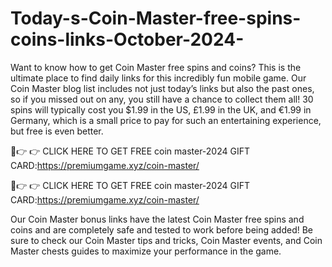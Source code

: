 # Today-s-Coin-Master-free-spins-coins-links-October-2024-
Want to know how to get Coin Master free spins and coins? This is the ultimate place to find daily links for this incredibly fun mobile game. Our Coin Master blog list includes not just today’s links but also the past ones, so if you missed out on any, you still have a chance to collect them all! 30 spins will typically cost you $1.99 in the US, £1.99 in the UK, and €1.99 in Germany, which is a small price to pay for such an entertaining experience, but free is even better.

🔴👉 👉 CLICK HERE TO GET FREE coin master-2024 GIFT CARD:https://premiumgame.xyz/coin-master/

🔴👉 👉 CLICK HERE TO GET FREE coin master-2024 GIFT CARD:https://premiumgame.xyz/coin-master/


Our Coin Master bonus links have the latest Coin Master free spins and coins and are completely safe and tested to work before being added! Be sure to check our Coin Master tips and tricks, Coin Master events, and Coin Master chests guides to maximize your performance in the game.
